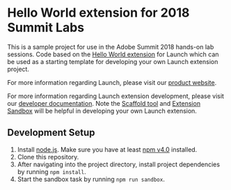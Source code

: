 # Hello World extension for 2018 Summit Labs

This is a sample project for use in the Adobe Summit 2018 hands-on lab sessions. Code based on the [Hello World extension](https://github.com/Adobe-Marketing-Cloud/reactor-helloworld-extension) for Launch which can be used as a starting template for developing your own Launch extension project.

For more information regarding Launch, please visit our [product website](http://www.adobe.com/enterprise/cloud-platform/launch.html).

For more information regarding Launch extension development, please visit our [developer documentation](https://developer.adobelaunch.com/guides/extensions/). Note the [Scaffold tool](https://www.npmjs.com/package/@adobe/reactor-scaffold) and [Extension Sandbox](https://www.npmjs.com/package/@adobe/reactor-sandbox) will be helpful in developing your own Launch extension.

## Development Setup
1. Install [node.js](https://nodejs.org/). Make sure you have at least [npm v4.0](https://docs.npmjs.com/getting-started/installing-node#updating-npm) installed.
2. Clone this repository.
3. After navigating into the project directory, install project dependencies by running `npm install`.
4. Start the sandbox task by running `npm run sandbox`.
